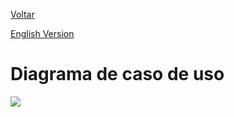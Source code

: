 <a href="https://github.com/Squad-Back-End/reprography-nodejs/tree/master/docs/diagrams">Voltar</a>

[English Version](https://github.com/Squad-Back-End/reprography-nodejs/blob/master/docs/diagrams/diagramas_casos_de_uso/README-en.md)

# Diagrama de caso de uso 

<img src="https://github.com/Squad-Back-End/reprography-nodejs/blob/master/docs/diagrams/diagramas_casos_de_uso/Diagrama_de_Caso_de_Uso.png"></img>
